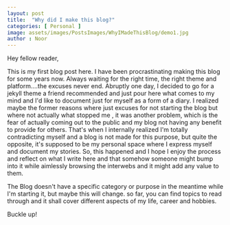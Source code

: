 ```yaml
---
layout: post
title:  "Why did I make this blog?"
categories: [ Personal ]
image: assets/images/PostsImages/WhyIMadeThisBlog/demo1.jpg
author : Noor
---
```


Hey fellow reader,

This is my first blog post here. I have been procrastinating making this blog for some years now. Always waiting for the right time, the right theme and platform....the excuses never end. Abruptly one day, I decided to go for a jekyll theme a friend recommended and just pour here what comes to my mind and I'd like to document just for myself as a form of a diary. I realized maybe the former reasons where just excuses for not starting the blog but where not actually what stopped me , it was another problem, which is the fear of actually coming out to the public and my blog not having any benefit to provide for others. That's when I internally realized I'm totally contradicting myself and a blog is not made for this purpose, but quite the opposite, it's supposed to be my personal space where I express myself and document my stories. So, this happened and I hope I enjoy the process and reflect on what I write here and that somehow someone might bump into it while aimlessly browsing the interwebs and it might add any value to them. 


The Blog doesn't have a specific category or purpose in the meantime while I'm starting it, but maybe this will change. so far, you can find topics to read through and it shall cover different aspects of my life, career and hobbies.


Buckle up!